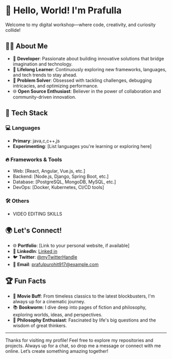 # 👋 Hello, World! I'm Prafulla 

Welcome to my digital workshop—where code, creativity, and curiosity collide!  

## 🧑‍💻 About Me  

- 🚀 **Developer**: Passionate about building innovative solutions that bridge imagination and technology.  
- 🌱 **Lifelong Learner**: Continuously exploring new frameworks, languages, and tech trends to stay ahead.  
- 🎯 **Problem Solver**: Obsessed with tackling challenges, debugging intricacies, and optimizing performance.  
- 🌐 **Open Source Enthusiast**: Believer in the power of collaboration and community-driven innovation.  

## 🔧 Tech Stack  

### 💻 Languages  
- **Primary**: java,c,c++,js 
- **Experimenting**: [List languages you're learning or exploring here]  

### 🔥 Frameworks & Tools  
- Web: [React, Angular, Vue.js, etc.]  
- Backend: [Node.js, Django, Spring Boot, etc.]  
- Database: [PostgreSQL, MongoDB, MySQL, etc.]  
- DevOps: [Docker, Kubernetes, CI/CD tools]  

### 🛠️ Others  
- VIDEO EDITING SKILLS

## 🌍 Let's Connect!  

- 🌐 **Portfolio**: [Link to your personal website, if available]  
- 💼 **LinkedIn**: [Linked in](www.linkedin.com/in/prafulla-purohit-79aa5623b)  
- 🐦 **Twitter**: [@myTwitterHandle](https://x.com/21Prafulla)  
- 📧 **Email**: [prafulpurohit917@example.com](mailto:prafulpurohit917@gmail.com)  

## 🏆 Fun Facts  
- 🎥 **Movie Buff**: From timeless classics to the latest blockbusters, I'm always up for a cinematic journey.
- 📚 **Bookworm**: I dive deep into pages of fiction and philosophy, exploring worlds, ideas, and perspectives.
- 💭 **Philosophy Enthusiast**: Fascinated by life's big questions and the wisdom of great thinkers.

---

Thanks for visiting my profile! Feel free to explore my repositories and projects. Always up for a chat, so drop me a message or connect with me online. Let’s create something amazing together!  
